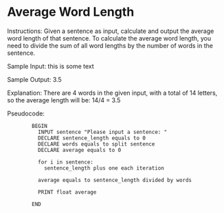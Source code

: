 # Average Word Length

Instructions: Given a sentence as input, calculate and output the average word length of that sentence.
To calculate the average word length, you need to divide the sum of all word lengths by the number of words in the sentence.

Sample Input:
this is some text

Sample Output:
3.5

Explanation: There are 4 words in the given input, with a total of 14 letters, so the average length will be: 14/4 = 3.5

Pseudocode:





            BEGIN
              INPUT sentence "Please input a sentence: "
              DECLARE sentence_length equals to 0
              DECLARE words equals to split sentence
              DECLARE average equals to 0
              
              for i in sentence:
                sentence_length plus one each iteration
              
              average equals to sentence_length divided by words

              PRINT float average

            END